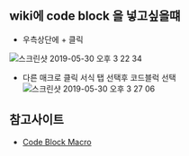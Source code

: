 ## wiki에 code block 을 넣고싶을떄
- 우측상단에 + 클릭

![스크린샷 2019-05-30 오후 3 22 34](https://user-images.githubusercontent.com/38197944/58612959-481a7980-82ef-11e9-99b2-97795f1a161b.png)

- 다른 매크로 클릭 서식 탭 선택후 코드블럭 선택
![스크린샷 2019-05-30 오후 3 27 06](https://user-images.githubusercontent.com/38197944/58613083-9fb8e500-82ef-11e9-8065-9f0340f90002.png)



## 참고사이트
- [Code Block Macro](https://confluence.atlassian.com/doc/code-block-macro-139390.html)
